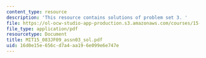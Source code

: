 ```yaml
---
content_type: resource
description: 'This resource contains solutions of problem set 3. '
file: https://ol-ocw-studio-app-production.s3.amazonaws.com/courses/15-083j-integer-programming-and-combinatorial-optimization-fall-2009/16d0e15e656cd7a4aa196e099e6e747e_MIT15_083JF09_assn03_sol.pdf
file_type: application/pdf
resourcetype: Document
title: MIT15_083JF09_assn03_sol.pdf
uid: 16d0e15e-656c-d7a4-aa19-6e099e6e747e
---
```

